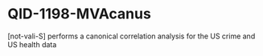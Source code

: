# QID-1198-MVAcanus
[not-vali-S] performs a canonical correlation analysis for the US crime and US health data
